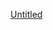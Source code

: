 [Untitled](https://user-images.githubusercontent.com/8728328/211193014-75760937-f7e3-4354-ba23-13b41870cf16.png)
